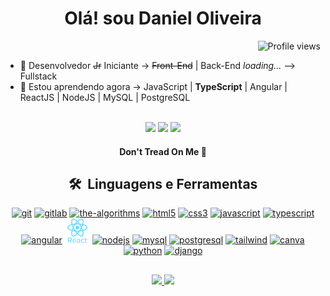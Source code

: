 <h1 align="center">Olá! sou Daniel Oliveira</h1> <p align="right"><img src="https://komarev.com/ghpvc/?username=danielhurtz&color=102C93&style=for-the-badge" alt="Profile views"/></p>

  - 🚀 Desenvolvedor ~~Jr~~ Iniciante -> ~~Front-End~~ | Back-End *loading...* --> Fullstack
  - 📖 Estou aprendendo agora -> JavaScript | **TypeScript** | Angular | ReactJS | NodeJS | MySQL | PostgreSQL 
  
  <!--Estou pronto para novos  desafios. Gosto de aprender e pesquisar, sou dinâmico e flexível, pronto para dialogar com a equipe de trabalho, procurando sempre a melhor solução, esse é o melhor caminho.-->
<br>
 <div align="center"> 
  <a href="https://codepen.io/danielhurtz" target="_blank"><img src="https://img.shields.io/badge/Codepen-000000?style=for-the-badge&logo=codepen&logoColor=white" target="_blank"></a>
  <a href = "mailto:daniel.anjos@pm.me"><img src="https://img.shields.io/badge/ProtonMail-8B89CC?style=for-the-badge&logo=protonmail&logoColor=white" target="_blank"></a>
  <a href="https://www.linkedin.com/in/danielhurtz/" target="_blank"><img src="https://img.shields.io/badge/-LinkedIn-%230077B5?style=for-the-badge&logo=linkedin&logoColor=white" target="_blank"></a>
<br>

 #### Don't Tread On Me 🐍
  
## 🛠 &nbsp;Linguagens e Ferramentas

  <div>
      <a href="https://git-scm.com/">
      <img src="https://cdn.jsdelivr.net/gh/devicons/devicon/icons/git/git-plain-wordmark.svg" alt="git" width="40" height="40"/></a>
      <a href="https://gitlab.com/">
      <img src="https://cdn.jsdelivr.net/gh/devicons/devicon/icons/gitlab/gitlab-original-wordmark.svg" alt="gitlab" width="40" height="40"/></a>
      <a href="https://the-algorithms.com/">
      <img src="https://cdn.jsdelivr.net/gh/devicons/devicon/icons/thealgorithms/thealgorithms-original-wordmark.svg" alt="the-algorithms" width="40" height="40"/></a>
      <a href="https://www.w3.org/html/">
      <img src="https://cdn.jsdelivr.net/gh/devicons/devicon/icons/html5/html5-plain-wordmark.svg" alt="html5" width="40" height="40"/></a>
      <a href="https://www.w3schools.com/css/">
      <img src="https://cdn.jsdelivr.net/gh/devicons/devicon/icons/css3/css3-plain-wordmark.svg" alt="css3" width="40" height="40"/></a>
      <a href="https://developer.mozilla.org/en-US/docs/Web/JavaScript">
      <img src="https://cdn.jsdelivr.net/gh/devicons/devicon/icons/javascript/javascript-plain.svg" alt="javascript" width="40" height="40"/></a>
      <a href="https://www.typescriptlang.org/docs/">
      <img src="https://cdn.jsdelivr.net/gh/devicons/devicon/icons/typescript/typescript-plain.svg" alt="typescript" width="40" height="40"/></a>          
      <a href="https://angular.io/docs">
      <img src="https://cdn.jsdelivr.net/gh/devicons/devicon/icons/angularjs/angularjs-plain.svg" alt="angular" width="40" height="40"/></a>
      <a href="https://reactjs.org/">
      <img src="https://raw.githubusercontent.com/devicons/devicon/master/icons/react/react-original-wordmark.svg" alt="react" width="40" height="40"/></a>
      <a href="https://nodejs.org">
      <img src="https://cdn.jsdelivr.net/gh/devicons/devicon/icons/nodejs/nodejs-original.svg" alt="nodejs" width="40" height="40"/></a>
      <a href="https://dev.mysql.com/doc/">
      <img src="https://cdn.jsdelivr.net/gh/devicons/devicon/icons/mysql/mysql-original-wordmark.svg" alt="mysql" width="40" height="40"/></a> 
      <a href="https://www.postgresql.org/">
      <img src="https://cdn.jsdelivr.net/gh/devicons/devicon/icons/postgresql/postgresql-original-wordmark.svg" alt="postgresql" width="40" height="40"/></a>
      <a href="https://tailwindcss.com/">
      <img src="https://cdn.jsdelivr.net/gh/devicons/devicon/icons/tailwindcss/tailwindcss-plain.svg" alt="tailwind" width="40" height="40"/></a>
      <a href="https://www.canva.com/">
      <img src="https://cdn.jsdelivr.net/gh/devicons/devicon/icons/canva/canva-original.svg" alt="canva" width="40" height="40"/></a>  
      <a href="https://www.python.org/">
      <img src="https://cdn.jsdelivr.net/gh/devicons/devicon/icons/python/python-original-wordmark.svg" alt="python" width="40" height="40"/></a>
      <a href="https://docs.djangoproject.com/pt-br/4.0/">
      <img src="https://cdn.jsdelivr.net/gh/devicons/devicon/icons/django/django-plain.svg" alt="django" width="40" height="40"/><a/>
        

##
<!-- <div align="center">
  
  [![spotify-github-profile](https://spotify-github-profile.vercel.app/api/view?uid=22phzrxcwyfhfrzj7oukosfoq&cover_image=true&theme=novatorem&bar_color=6b00c2&bar_color_cover=false)](https://open.spotify.com/user/22phzrxcwyfhfrzj7oukosfoq?si=974cda04265b4f58)
  
</div>
-->
  
<div align="center">
  <a href="https://github.com/danielhurtz">
    <img height="180em" src="https://github-readme-stats.vercel.app/api/top-langs/?username=danielhurtz&layout=compact&langs_count=7&bg_color=1,054D94,000000&title_color=00D9DC&text_color=fff&border_color=0000"/>
  <img height="180em" src="https://github-readme-stats.vercel.app/api?username=danielhurtz&show_icons=true&bg_color=1,054D94,000000&title_color=00D9DC&text_color=fff&border_color=0000&icon_color=A0DC00"/>  
  </a>
  <br>
  
<!-- 
  ## Skills
    
  <a><img src="https://cdn.jsdelivr.net/gh/devicons/devicon/icons/git/git-plain.svg" alt="git" width="30" height="30"/></a>
  <a><img src="https://cdn.jsdelivr.net/gh/devicons/devicon/icons/github/github-original.svg" alt="github" width="30" height="30"/></a>
  <a><img src="https://cdn.jsdelivr.net/gh/devicons/devicon/icons/gitlab/gitlab-original.svg" alt="gitlab" width="30" height="30"/> 
  <a><img src="https://cdn.jsdelivr.net/gh/devicons/devicon/icons/javascript/javascript-plain.svg" alt="javascript" width="30" height="30"/></a>
  <a><img src="https://cdn.jsdelivr.net/gh/devicons/devicon/icons/html5/html5-plain-wordmark.svg" alt="html5" width="30" height="30"/></a>
  <a><img src="https://cdn.jsdelivr.net/gh/devicons/devicon/icons/css3/css3-plain-wordmark.svg" alt="css3" width="30" height="30"/></a> 
  <a><img src="https://cdn.jsdelivr.net/gh/devicons/devicon/icons/nodejs/nodejs-original.svg" alt="nodejs" width="30" height="30"/></a>
  <a><img src="https://cdn.jsdelivr.net/gh/devicons/devicon/icons/python/python-original-wordmark.svg" alt="python" width="30" height="30"/></a>
  <a><img src="https://cdn.jsdelivr.net/gh/devicons/devicon/icons/mysql/mysql-original-wordmark.svg" alt="mysql" width="30" height="30"/></a> 
           
</div>

-->
